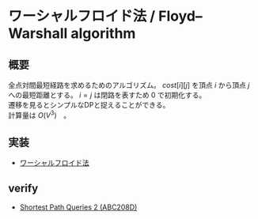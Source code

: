 # ワーシャルフロイド法 / Floyd–Warshall algorithm
## 概要
全点対間最短経路を求めるためのアルゴリズム。 $cost[i][j]$ を頂点 $i$ から頂点 $j$ への最短距離とする。 $i=j$ は閉路を表すため $0$ で初期化する。<br/>
遷移を見るとシンプルなDPと捉えることができる。<br/>
計算量は $O(V^3)$　。

## 実装
- [ワーシャルフロイド法](https://github.com/shu8Cream/algorithm/blob/main/Graph/Floyd–Warshall/warshall_floyd.cpp)

## verify
- [Shortest Path Queries 2 (ABC208D)](https://atcoder.jp/contests/abc208/tasks/abc208_d)
